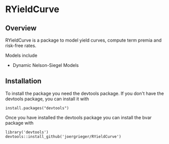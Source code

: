 # RYieldCurve

## Overview

RYieldCurve is a package to model yield curves, compute term premia and risk-free rates.

Models include

* Dynamic Nelson-Siegel Models
    
## Installation

To install the package you need the devtools package. If you don't have the devtools package, you can install it with

    install.packages("devtools")

Once you have installed the devtools package you can install the bvar package with

    library('devtools')
    devtools::install_github('joergrieger/RYieldCurve')
